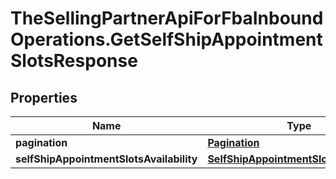 # TheSellingPartnerApiForFbaInboundOperations.GetSelfShipAppointmentSlotsResponse

## Properties

Name | Type | Description | Notes
------------ | ------------- | ------------- | -------------
**pagination** | [**Pagination**](Pagination.md) |  | [optional] 
**selfShipAppointmentSlotsAvailability** | [**SelfShipAppointmentSlotsAvailability**](SelfShipAppointmentSlotsAvailability.md) |  | 


